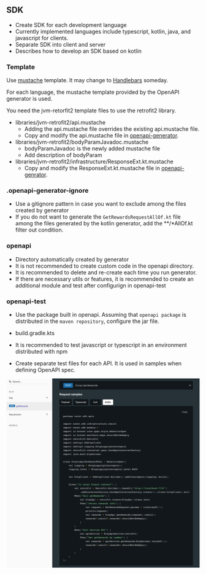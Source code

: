 ## SDK

- Create SDK for each development language
- Currently implemented languages include typescript, kotlin, java, and javascript for clients.
- Separate SDK into client and server
- Describes how to develop an SDK based on kotlin

### Template

Use [mustache](https://mustache.github.io/mustache.5.html) template. It may change to [Handlebars](https://handlebarsjs.com/) someday.

For each language, the mustache template provided by the OpenAPI generator is used.

You need the jvm-retorfit2 template files to use the retrofit2 library.

- libraries/jvm-retrofit2/api.mustache
    - Adding the api.mustache file overrides the existing api.mustache file.
    - Copy and modify the api.mustache file in [openapi-generator](https://github.com/OpenAPITools/openapi-generator/blob/master/modules/openapi-generator/src/main/resources/kotlin-client/libraries/jvm-retrofit2/api.mustache ). 
- libraries/jvm-retrofit2/bodyParamJavadoc.mustache
    - bodyParamJavadoc is the newly added mustache file
    - Add description of bodyParam
- libraries/jvm-retrofit2/infrastructure/ResponseExt.kt.mustache
    - Copy and modify the ResponseExt.kt.mustache file in [openapi-genrator](https://github.com/OpenAPITools/openapi-generator/blob/master/modules/openapi-generator/src/main/resources/kotlin-client/libraries/jvm-retrofit2/infrastructure/ResponseExt.kt.mustache).

### .openapi-generator-ignore

- Use a gitignore pattern in case you want to exclude among the files created by generator
- If you do not want to generate the `GetRewardsRequestAllOf.kt` file among the files generated by the kotlin generator, add the **/*AllOf.kt filter out condition.

### openapi

- Directory automatically created by generator
- It is not recommended to create custom code in the openapi directory.
- It is recommended to delete and re-create each time you run generator.
- If there are necessary utils or features, it is recommended to create an additional module and test after configurign in openapi-test

### openapi-test

- Use the package built in openapi. Assuming that `openapi package` is distributed in the `maven repository`, configure the jar file.
- build.gradle.kts

- It is recommended to test javascript or typescript in an environment distributed with npm
- Create separate test files for each API. It is used in samples when defining OpenAPI spec.

![UserGuide.png](../kotlin-test-sample.png)
